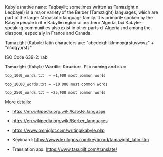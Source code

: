 
Kabyle (native name: Taqbaylit; sometimes written as Tamazight n Leqbayel) is a major variety of the Berber (Tamazight) languages, which are part of the larger Afroasiatic language family. It is primarily spoken by the Kabyle people in the Kabylie region of northern Algeria, but Kabyle-speaking communities also exist in other parts of Algeria and among the diaspora, especially in France and Canada.

Tamazight (Kabyle) latin characters are: "abcdefghijklmnopqrstuvwxyz" + "ɛčḍǧɣḥṛṣṭẓ"

ISO Code 639-2: kab

Tamazight (Kabyle) Wordlist Structure. File naming and size:

    top_1000_words.txt  — ~1,000 most common words

    top_10000_words.txt — ~10,000 most common words

    top_2500_words.txt — ~25,000 most common words

More details: 
- https://en.wikipedia.org/wiki/Kabyle_language
- https://en.wikipedia.org/wiki/Berber_languages
- https://www.omniglot.com/writing/kabyle.php

- Keyboard: https://www.lexilogos.com/keyboard/tamazight_latin.htm
- Translation app: https://www.tasuqilt.com/translate/

